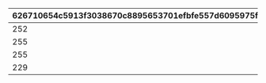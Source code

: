 |626710654c5913f3038670c8895653701efbfe557d6095975fa88ac11ffa54c5|d5a36330c645a44f7014e6c0753b3c3e066bf881f8a94cc167177f2efa0baf2f|cb1df4ae3f17b0e2ffacbcc3d5eee523f6d3cbff9580495552673742bc09f8a5|39bac634161decb3e8b35f204a1f7154593e5749feb5d3c73f5e72181cd74357|
| --- | --- | --- | --- |
|252|210|234|1|
|255|225|241|2|
|255|171|209|3|
|229|141|181|4|